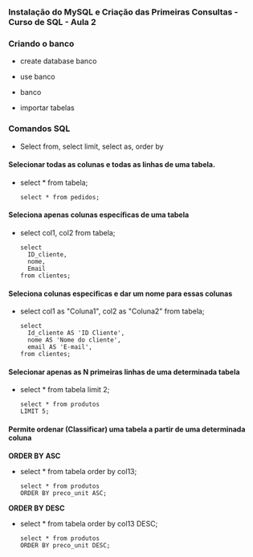 ### Instalação do MySQL e Criação das Primeiras Consultas - Curso de SQL - Aula 2

### Criando o banco

- create database banco
- use banco

- banco
- importar tabelas

### Comandos SQL
- Select from, select limit, select as, order by

#### Selecionar todas as colunas e todas as linhas de uma tabela.
- select *
  from tabela;
  
  ```
  select * from pedidos;
  
  ```

#### Seleciona apenas colunas específicas de uma tabela
- select col1, col2 
  from tabela;
  
  ```
  select
    ID_cliente,
    nome, 
    Email 
  from clientes;
  
  ```

#### Seleciona colunas especificas e dar um nome para essas colunas
- select 
    col1 as "Coluna1", 
    col2 as "Coluna2"
  from tabela;
  
  ```
  select
    Id_cliente AS 'ID Cliente',
    nome AS 'Nome do cliente',
    email AS 'E-mail',
  from clientes;
  
  ```

#### Selecionar apenas as N primeiras linhas de uma determinada tabela
- select *
  from tabela 
  limit 2;

  ```
  select * from produtos
  LIMIT 5;
  
  ```
  
#### Permite ordenar (Classificar) uma tabela a partir de uma determinada coluna

**ORDER BY ASC**
- select *
  from tabela
  order by col13;
  
  ```
  select * from produtos
  ORDER BY preco_unit ASC;
  
  ```
  
 **ORDER BY DESC**
 - select *
   from tabela
   order by col13 DESC;
   
    ```
    select * from produtos
    ORDER BY preco_unit DESC;
  
    ```
   
   
